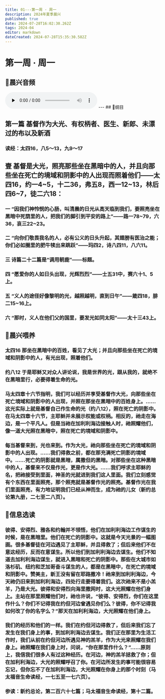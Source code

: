 ```yaml
---
title: 01---第一周 · 周一
description: 2024年夏季晨兴
published: true
date: 2024-07-28T16:02:30.262Z
tags: 2024-04
editor: markdown
dateCreated: 2024-07-28T15:35:30.582Z
---
```


# 第一周 · 周一
## 🎵晨兴音频
<audio id="audio" controls="" preload="none">
      <source id="mp3" src="/2024-04/week1/week1day1.mp3">
</audio>
---
## 📖纲目

## 第一篇    **基督作为大光、有权柄者、医生、新郎、未漂过的布以及新酒**

### 读经：太四16，八5～13，九9～17

## **壹**    **基督是大光，照亮那些坐在黑暗中的人，并且向那些坐在死亡的境域和阴影中的人出现而照着他们——太四16，约一4~5，十二36，弗五8，西一12~13，林后四6~7，徒二六18：**

### 一    “因我们神怜悯的心肠，叫清晨的日光从高天临到我们，要照亮坐在黑暗中死荫里的人，把我们的脚引到平安的路上”——路一78~79，六36，哀三22~23。

### 二    “向你们敬畏我名的人，必有公义的日头升起，其翅膀有医治之能；你们必如圈里的肥牛犊出来跳跃”——玛四2，诗八四11，八六11。

### 三    诗篇二十二篇是“调用朝鹿”——标题。

### 四    “愿爱你的人如日头出现，光辉烈烈”——士五31中，赛六十1、5上。

### 五    “义人的途径好像黎明的光，越照越明，直到日午”——箴四18，腓二15~16上。

### 六    “那时，义人在他们父的国里，要发光如同太阳”——太十三43上。

## 📖晨兴喂养

### 太四16    那坐在黑暗中的百姓，看见了大光；并且向那些坐在死亡的境域和阴影中的人，有光出现，照着他们。

### 约八12    于是耶稣又对众人讲论说，我是世界的光，跟从我的，就绝不在黑暗里行，必要得着生命的光。

### 马太四章十六节指明，我们可以经历并享受基督作大光，向那些坐在死亡境域和阴影中的人出现，并照在那坐在黑暗中的百姓身上。……这光实际上就是基督自己作生命的光（约八12），照在死亡的阴影中。在马太四章十六节，主耶稣并未展示权能或权柄。相反的，祂走在海边，是一个平凡人。但是当祂在加利利海边接触人时，祂照耀他们，像一道大光照在黑暗中，照在死亡的境域和阴影中。

### 每当基督来到，光也来到。作为大光，祂向那些坐在死亡的境域和阴影中的人出现。……我们得救之前，都在那充满死亡阴影的境域中。……死亡的阴影就是黑暗，属撒但的黑暗。对那些坐在这种黑暗中的人，基督来不仅是作光，更是作大光。……我们呼求主耶稣的名，把祂接受到里面，神圣的光就进到我们这人里面。我们立刻感觉有个东西在里面照亮，那个照亮就是基督作光的照亮。基督作光在我们里面照亮，有力地证明我们已经从神而生，成为祂的儿女（新约总论第九册，二七至二八页）。

## 📖信息选读

### 彼得、安得烈、雅各和约翰并不领悟，他们在加利利海边工作谋生的时候，是在黑暗里。他们在死亡的阴影中。这就是今天光景的一幅图画。很多基督徒在河边遇见了主耶稣，并且得救了；但后来他们不在意这经历，反而在意谋生。所以他们到加利利海边去谋生。他们不知道去加利利海边谋生，就进入黑暗和死亡的阴影中。那些在大城市如洛杉矶、纽约和芝加哥奋斗谋生的人，都是在黑暗中，在死亡的境域和阴影中。赞美主，新王没有留在耶路撒冷！祂来到加利利海边，今天祂仍旧来到加利利海边，四处行走要得着我们。这次祂来不是小羔羊，乃是大光。彼得和安得烈向海里撒网时，这大光照耀在他们身上。主站在那里照耀他们时，祂也许说，“彼得、安得烈，你们在这里作什么？你们不记得我在约但河边曾遇见你们么？彼得，你不记得我如何改了你的名字么？”那天在加利利海边，大光照耀在他们身上。

### 我们的经历和他们的一样。我们在约但河边得救了，但后来我们忘了发生在我们身上的事，到加利利海边去谋生。我们正在那里为生活工作时，我们从前在约但河边所遇见神的羔羊，作为大光来照耀在我们身上。祂照耀在我们身上时，问说，“你在那里作什么？”……原则上，我信我们很多人有过这种经历。在河边，神的羔羊拯救了你；但在加利利海边，大光的照耀呼召了你。在河边所发生的事可能很容易忘记，但你忘不了在加利利海边，大光照耀在你身上的那个时刻（马太福音生命读经，一七五至一七六页）。

### 参读：新约总论，第二百六十七篇；马太福音生命读经，第十二篇。
<!-- Google tag (gtag.js) -->
<script async src="https://www.googletagmanager.com/gtag/js?id=G-1P8709Z16T"></script>
<script>
  window.dataLayer = window.dataLayer || [];
  function gtag(){dataLayer.push(arguments);}
  gtag('js', new Date());

  gtag('config', 'G-1P8709Z16T');
</script>
